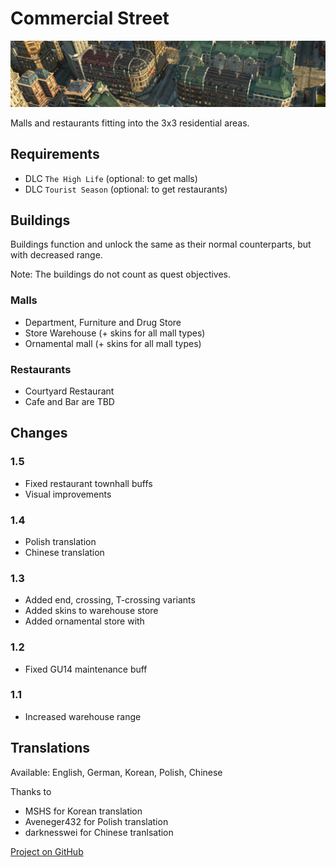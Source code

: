 # Commercial Street

![](./banner.png)

Malls and restaurants fitting into the 3x3 residential areas.

## Requirements

- DLC `The High Life` (optional: to get malls)
- DLC `Tourist Season` (optional: to get restaurants)

## Buildings

Buildings function and unlock the same as their normal counterparts, but with decreased range.

Note: The buildings do not count as quest objectives.

### Malls

- Department, Furniture and Drug Store
- Store Warehouse (+ skins for all mall types)
- Ornamental mall (+ skins for all mall types)

### Restaurants

- Courtyard Restaurant
- Cafe and Bar are TBD

## Changes

### 1.5

- Fixed restaurant townhall buffs
- Visual improvements

### 1.4

- Polish translation
- Chinese translation

### 1.3

- Added end, crossing, T-crossing variants
- Added skins to warehouse store
- Added ornamental store with

### 1.2

- Fixed GU14 maintenance buff

### 1.1

- Increased warehouse range

## Translations

Available: English, German, Korean, Polish, Chinese

Thanks to
- MSHS for Korean translation
- Aveneger432 for Polish translation
- darknesswei for Chinese tranlsation

[Project on GitHub](https://github.com/jakobharder/anno-1800-jakobs-mods)
